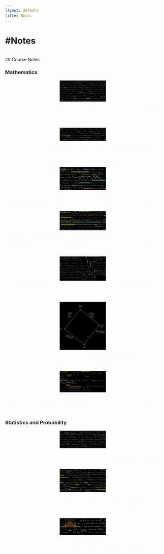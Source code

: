 ```yaml
---
layout: default
title: Notes
---
```


<div class="center">
    <h1>#Notes</h1>
</div>
<br>
## Course Notes

### Mathematics

<div class="course-note">
    <a href="/assets/files/Abstract_Algebra.pdf">
        <img src="/assets/images/thumbnails/Abstract_Algebra_thumbnail.jpg" alt="Abstract Algebra Thumbnail">
    </a>
    <p class="white-text"><strong>Abstract Algebra:</strong> An in-depth exploration of group theory, rings, and fields, essential for understanding the algebraic structures that underpin modern mathematics.</p>
</div>

<div class="course-note">
    <a href="/assets/files/Topology.pdf">
        <img src="/assets/images/thumbnails/Topology_thumbnail.jpg" alt="Topology Thumbnail">
    </a>
    <p class="white-text"><strong>Topology:</strong> Insights into the fundamental concepts of topology, including continuity, compactness, and connectedness, which are crucial for advanced mathematical studies.</p>
</div>

<div class="course-note">
    <a href="/assets/files/Partial_Differential_Equations.pdf">
        <img src="/assets/images/thumbnails/Partial_Differential_Equations_thumbnail.jpg" alt="Partial Differential Equations Thumbnail">
    </a>
    <p class="white-text"><strong>Partial Differential Equations:</strong> An examination of equations involving partial derivatives and their applications in physics and engineering.</p>
</div>

<div class="course-note">
    <a href="/assets/files/Ordinary_Differential_Equations.pdf">
        <img src="/assets/images/thumbnails/Ordinary_Differential_Equations_thumbnail.jpg" alt="Ordinary Differential Equations Thumbnail">
    </a>
    <p class="white-text"><strong>Ordinary Differential Equations:</strong> A thorough analysis of first-order and second-order differential equations, including methods of solutions and applications.</p>
</div>

<div class="course-note">
    <a href="/assets/files/Linear_Algebra.pdf">
        <img src="/assets/images/thumbnails/Linear_Algebra_thumbnail.jpg" alt="Linear Algebra Thumbnail">
    </a>
    <p class="white-text"><strong>Linear Algebra:</strong> A comprehensive study of vector spaces, linear transformations, and matrices, with applications in various scientific fields.</p>
</div>

<div class="course-note">
    <a href="/assets/files/Multivariable_Calculus.pdf">
        <img src="/assets/images/thumbnails/Multivariable_Calculus_thumbnail.jpg" alt="Multivariable Calculus Thumbnail">
    </a>
    <p class="white-text"><strong>Multivariable Calculus:</strong> Detailed notes on partial derivatives, multiple integrals, and vector calculus, focusing on functions of several variables.</p>
</div>

<div class="course-note">
    <a href="/assets/files/Applied_Cyrptography.pdf">
        <img src="/assets/images/thumbnails/Applied_Cryptography_thumbnail.jpg" alt="Applied Cryptography Thumbnail">
    </a>
    <p class="white-text"><strong>Applied Cryptography:</strong> An introduction to the principles and practices of cryptography, covering encryption, decryption, and cryptographic protocols.</p>
</div>

### Statistics and Probability

<div class="course-note">
    <a href="/assets/files/Statistical_InferenceII.pdf">
        <img src="/assets/images/thumbnails/Statistical_InferenceII_thumbnail.jpg" alt="Statistical Inference II Thumbnail">
    </a>
    <p class="white-text"><strong>Statistical Inference II:</strong> Advanced topics in statistical inference, including estimation theory, hypothesis testing, and Bayesian methods.</p>
</div>

<div class="course-note">
    <a href="/assets/files/Probability.pdf">
        <img src="/assets/images/thumbnails/Probability_thumbnail.jpg" alt="Probability Thumbnail">
    </a>
    <p class="white-text"><strong>Probability:</strong> Comprehensive coverage of probability theory, including random variables, expectation, and distributions, foundational for statistical inference.</p>
</div>

<div class="course-note">
    <a href="/assets/files/Econometrics.pdf">
        <img src="/assets/images/thumbnails/Econometrics_thumbnail.jpg" alt="Econometrics Thumbnail">
    </a>
    <p class="white-text"><strong>Econometrics:</strong> Application of statistical methods to economic data, focusing on regression models, hypothesis testing, and time series analysis.</p>
</div>

<style>
    .course-note {
        margin-bottom: 20px;
        text-align: center;
    }

    .course-note img {
        width: 150px;
        height: auto;
        display: block;
        margin: 0 auto 10px;
    }

    .white-text {
        color: #fff; /* White font for descriptions */
    }
</style>
